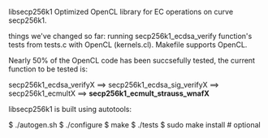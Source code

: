 libsecp256k1
Optimized OpenCL library for EC operations on curve secp256k1.

things we've changed so far: running secp256k1_ecdsa_verify function's tests from tests.c with OpenCL (kernels.cl). Makefile supports OpenCL.

Nearly 50% of the OpenCL code has been succsefully tested, the current function to be tested is:

secp256k1_ecdsa_verifyX ==> secp256k1_ecdsa_sig_verifyX ==>  secp256k1_ecmultX ==> **secp256k1_ecmult_strauss_wnafX**

libsecp256k1 is built using autotools:

$ ./autogen.sh
$ ./configure
$ make
$ ./tests
$ sudo make install  # optional
